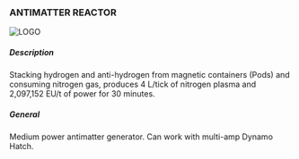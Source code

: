 ### ANTIMATTER REACTOR
![LOGO](https://cdn.discordapp.com/attachments/916393114166525974/916636161731100732/ANTIMATT.png)
##### Description
Stacking hydrogen and anti-hydrogen from magnetic containers (Pods) and consuming nitrogen gas, produces 4 L/tick of nitrogen plasma and 2,097,152 EU/t of power for 30 minutes.
##### General
Medium power antimatter generator. Can work with multi-amp Dynamo Hatch.
